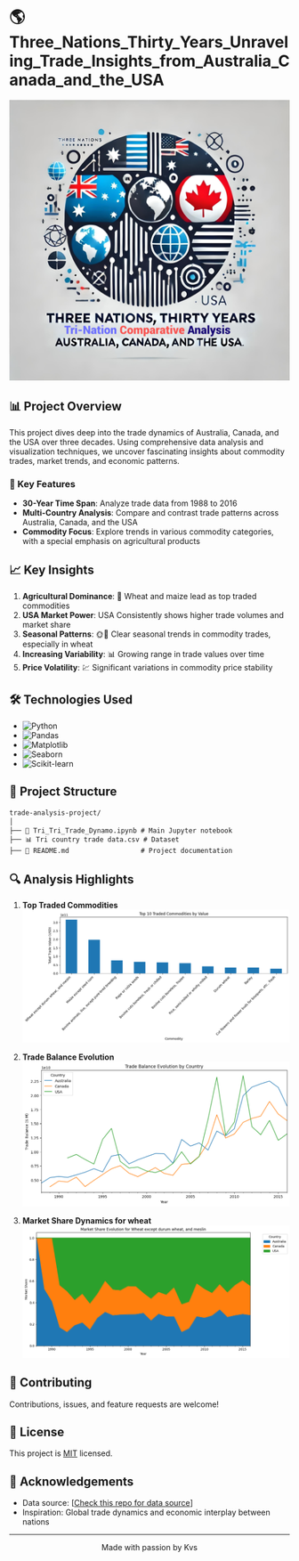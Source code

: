 # 🌎Three_Nations_Thirty_Years_Unraveling_Trade_Insights_from_Australia_Canada_and_the_USA


![Trade Analysis](Project_logo.png)

## 📊 Project Overview

This project dives deep into the trade dynamics of Australia, Canada, and the USA over three decades. Using comprehensive data analysis and visualization techniques, we uncover fascinating insights about commodity trades, market trends, and economic patterns.

### 🌟 Key Features

- **30-Year Time Span**: Analyze trade data from 1988 to 2016
- **Multi-Country Analysis**: Compare and contrast trade patterns across Australia, Canada, and the USA
- **Commodity Focus**: Explore trends in various commodity categories, with a special emphasis on agricultural products

## 📈 Key Insights

1. **Agricultural Dominance**: 🌾 Wheat and maize lead as top traded commodities
2. **USA Market Power**: USA Consistently shows higher trade volumes and market share
3. **Seasonal Patterns**: 🌞🍂 Clear seasonal trends in commodity trades, especially in wheat
4. **Increasing Variability**: 📊 Growing range in trade values over time
5. **Price Volatility**: 💹 Significant variations in commodity price stability

## 🛠️ Technologies Used

- ![Python](https://img.shields.io/badge/Python-3776AB?style=flat-square&logo=python&logoColor=white)
- ![Pandas](https://img.shields.io/badge/Pandas-150458?style=flat-square&logo=pandas&logoColor=white)
- ![Matplotlib](https://img.shields.io/badge/Matplotlib-11557c?style=flat-square)
- ![Seaborn](https://img.shields.io/badge/Seaborn-3776AB?style=flat-square)
- ![Scikit-learn](https://img.shields.io/badge/Scikit--learn-F7931E?style=flat-square&logo=scikit-learn&logoColor=white)

## 📁 Project Structure

```
trade-analysis-project/
│
├── 📓 Tri_Tri_Trade_Dynamo.ipynb # Main Jupyter notebook
├── 📊 Tri country trade data.csv # Dataset 
├── 📘 README.md                  # Project documentation
```

## 🔍 Analysis Highlights

1. **Top Traded Commodities**
   ![Top Commodities](output1.png)

2. **Trade Balance Evolution**
   ![Trade Balance](output2.png)

3. **Market Share Dynamics for wheat**
   ![Market Share](output3.png)

## 🤝 Contributing

Contributions, issues, and feature requests are welcome! 

## 📜 License

This project is [MIT](https://choosealicense.com/licenses/mit/) licensed.

## 👏 Acknowledgements

- Data source: [[Check this repo for data source](https://github.com/vishalv91/Global-Trade-Analytics)]
- Inspiration: Global trade dynamics and economic interplay between nations

---

<p align="center">
  Made with passion by Kvs
</p>